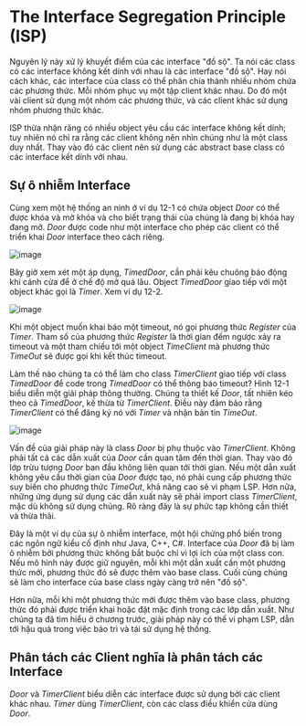 # The Interface Segregation Principle (ISP)

Nguyên lý này xử lý khuyết điểm của các interface "đồ sộ". Ta nói các class có các interface không kết dính với nhau là các interface "đồ sộ". Hay nói cách khác, các interface của class có thể phân chia thành nhiều nhóm chứa các phương thức. Mỗi nhóm phục vụ một tập client khác nhau. Do đó một vài client sử dụng một nhóm các phương thức, và các client khác sử dụng nhóm phương thức khác.

ISP thừa nhận răng có nhiều object yêu cầu các interface không kết dính; tuy nhiên nó chỉ ra rằng các client không nên nhìn chúng như là một class duy nhất. Thay vào đó các client nên sử dụng các abstract base class có các interface kết dính với nhau.

## Sự ô nhiễm Interface

Cùng xem một hệ thống an ninh ở ví dụ 12-1 có chứa object *Door* có thể được khóa và mở khóa và cho biết trạng thái của chúng là đang bị khóa hay đang mở. *Door* được code như một interface cho phép các client có thể triển khai *Door* interface theo cách riêng.

![image](https://user-images.githubusercontent.com/27339791/97456304-513bca00-196b-11eb-8b8c-a5bb159653fe.png)

Bây giờ xem xét một áp dụng, *TimedDoor*, cần phải kêu chuông báo động khi cánh cửa để ở chế độ mở quá lâu. Object *TimedDoor* giao tiếp với một object khác gọi là *Timer*. Xem ví dụ 12-2.

![image](https://user-images.githubusercontent.com/27339791/97456401-6ca6d500-196b-11eb-828c-a6ffcc4f0c6f.png)

Khi một object muốn khai báo một timeout, nó gọi phương thức *Register* của *Timer*. Tham số của phương thức *Register* là thời gian đếm ngược xảy ra timeout và một tham chiếu tới một object *TimeClient* mà phương thức *TimeOut* sẽ được gọi khi kết thúc timeout.

Làm thế nào chúng ta có thể làm cho class *TimerClient* giao tiếp với class *TimedDoor* để code trong *TimedDoor* có thể thông báo timeout? Hình 12-1 biểu diễn một giải pháp thông thường. Chúng ta thiết kế *Door*, tất nhiên kéo theo cả *TimedDoor*, kế thừa từ *TimerClient*. Điều này đảm bảo rằng *TimerClient* có thể đăng ký nó với *Timer* và nhận bản tin *TimeOut*.

![image](https://user-images.githubusercontent.com/27339791/97456615-9e1fa080-196b-11eb-830c-47b7bfdbe8fe.png)

Vấn đề của giải pháp này là class *Door* bị phụ thuộc vào *TimerClient*. Không phải tất cả các dẫn xuất của *Door* cần quan tâm đến thời gian. Thay vào đó lớp trừu tượng *Door* ban đầu không liên quan tới thời gian. Nếu một dẫn xuất không yêu cầu thời gian của *Door* được tạo, nó phải cung cấp phương thức suy biến cho phương thức *TimeOut*, khả năng cao sẽ vi phạm LSP. Hơn nữa, những ứng dụng sử dụng các dẫn xuất này sẽ phải import class *TimerClient*, mặc dù không sử dụng chúng. Rõ ràng đây là sự phức tạp không cần thiết và thừa thãi.

Đây là một ví dụ của sự ô nhiễm interface, một hội chứng phổ biến trong các ngôn ngữ kiểu cố định như Java, C++, C#. Interface của *Door* đã bị làm ô nhiễm bởi phương thức không bắt buộc chỉ vì lợi ích của một class con. Nếu mô hình này được giữ nguyên, mỗi khi một dẫn xuất cần một phương thức mới, phương thức đó sẽ được thêm vào base class. Cuối cùng chúng sẽ làm cho interface của base class ngày càng trở nên "đồ sộ".

Hơn nữa, mỗi khi một phương thức mới được thêm vào base class, phương thức đó phải được triển khai hoặc đặt mặc định trong các lớp dẫn xuất. Như chúng ta đã tìm hiểu ở chương trước, giải pháp này có thể vi phạm LSP, dẫn tới hậu quả trong việc bảo trì và tái sử dụng hệ thống.

## Phân tách các Client nghĩa là phân tách các Interface

*Door* và *TimerClient* biểu diễn các interface được sử dụng bởi các client khác nhau. *Timer* dùng *TimerClient*, còn các class điều khiển cửa dùng *Door*.
